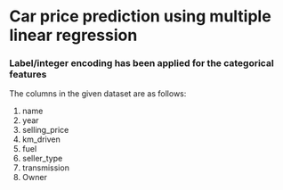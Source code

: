 # Car price prediction using multiple linear regression
### Label/integer encoding has been applied for the categorical features

The columns in the given dataset are as follows:

1. name
2. year
3. selling_price
4. km_driven
5. fuel
6. seller_type
7. transmission
8. Owner

